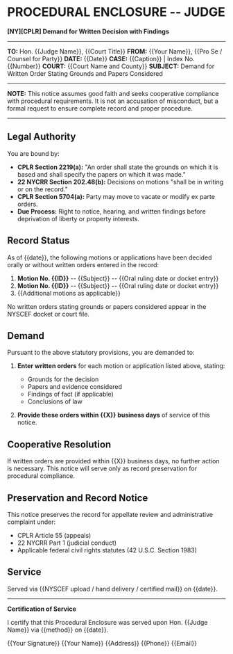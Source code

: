 # PROCEDURAL ENCLOSURE -- JUDGE

**[NY][CPLR] Demand for Written Decision with Findings**

---

**TO:** Hon. {{Judge Name}}, {{Court Title}}
**FROM:** {{Your Name}}, {{Pro Se / Counsel for Party}}
**DATE:** {{Date}}
**CASE:** {{Caption}} | Index No. {{Number}}
**COURT:** {{Court Name and County}}
**SUBJECT:** Demand for Written Order Stating Grounds and Papers Considered

---

**NOTE:** This notice assumes good faith and seeks cooperative compliance with procedural requirements. It is not an accusation of misconduct, but a formal request to ensure complete record and proper procedure.

---

## Legal Authority

You are bound by:

- **CPLR Section 2219(a):** "An order shall state the grounds on which it is based and shall specify the papers on which it was made."
- **22 NYCRR Section 202.48(b):** Decisions on motions "shall be in writing or on the record."
- **CPLR Section 5704(a):** Party may move to vacate or modify ex parte orders.
- **Due Process:** Right to notice, hearing, and written findings before deprivation of liberty or property interests.

## Record Status

As of {{date}}, the following motions or applications have been decided orally or without written orders entered in the record:

1. **Motion No. {{ID}}** -- {{Subject}} -- {{Oral ruling date or docket entry}}
2. **Motion No. {{ID}}** -- {{Subject}} -- {{Oral ruling date or docket entry}}
3. {{Additional motions as applicable}}

No written orders stating grounds or papers considered appear in the NYSCEF docket or court file.

## Demand

Pursuant to the above statutory provisions, you are demanded to:

1. **Enter written orders** for each motion or application listed above, stating:
   - Grounds for the decision
   - Papers and evidence considered
   - Findings of fact (if applicable)
   - Conclusions of law

2. **Provide these orders within {{X}} business days** of service of this notice.

## Cooperative Resolution

If written orders are provided within {{X}} business days, no further action is necessary. This notice will serve only as record preservation for procedural compliance.

## Preservation and Record Notice

This notice preserves the record for appellate review and administrative complaint under:

- CPLR Article 55 (appeals)
- 22 NYCRR Part 1 (judicial conduct)
- Applicable federal civil rights statutes (42 U.S.C. Section 1983)

## Service

Served via {{NYSCEF upload / hand delivery / certified mail}} on {{date}}.

---

**Certification of Service**

I certify that this Procedural Enclosure was served upon Hon. {{Judge Name}} via {{method}} on {{date}}.

{{Your Signature}}
{{Your Name}}
{{Address}}
{{Phone}}
{{Email}}
